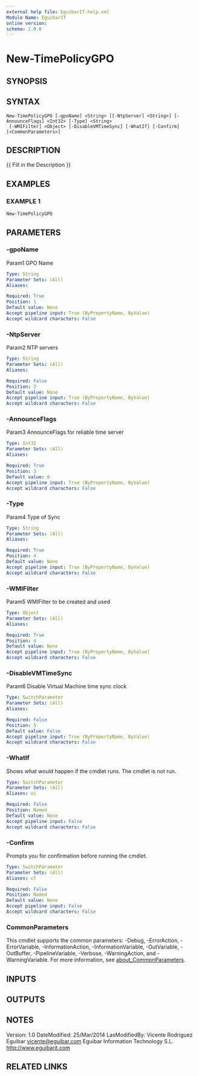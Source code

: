 ```yaml
---
external help file: EguibarIT-help.xml
Module Name: EguibarIT
online version:
schema: 2.0.0
---
```


# New-TimePolicyGPO

## SYNOPSIS

## SYNTAX

```
New-TimePolicyGPO [-gpoName] <String> [[-NtpServer] <String>] [-AnnounceFlags] <Int32> [-Type] <String>
 [-WMIFilter] <Object> [-DisableVMTimeSync] [-WhatIf] [-Confirm] [<CommonParameters>]
```

## DESCRIPTION
{{ Fill in the Description }}

## EXAMPLES

### EXAMPLE 1
```
New-TimePolicyGPO
```

## PARAMETERS

### -gpoName
Param1 GPO Name

```yaml
Type: String
Parameter Sets: (All)
Aliases:

Required: True
Position: 1
Default value: None
Accept pipeline input: True (ByPropertyName, ByValue)
Accept wildcard characters: False
```

### -NtpServer
Param2 NTP servers

```yaml
Type: String
Parameter Sets: (All)
Aliases:

Required: False
Position: 2
Default value: None
Accept pipeline input: True (ByPropertyName, ByValue)
Accept wildcard characters: False
```

### -AnnounceFlags
Param3 AnnounceFlags for reliable time server

```yaml
Type: Int32
Parameter Sets: (All)
Aliases:

Required: True
Position: 3
Default value: 0
Accept pipeline input: True (ByPropertyName, ByValue)
Accept wildcard characters: False
```

### -Type
Param4 Type of Sync

```yaml
Type: String
Parameter Sets: (All)
Aliases:

Required: True
Position: 4
Default value: None
Accept pipeline input: True (ByPropertyName, ByValue)
Accept wildcard characters: False
```

### -WMIFilter
Param5 WMIFilter to be created and used

```yaml
Type: Object
Parameter Sets: (All)
Aliases:

Required: True
Position: 4
Default value: None
Accept pipeline input: True (ByPropertyName, ByValue)
Accept wildcard characters: False
```

### -DisableVMTimeSync
Param6 Disable Virtual Machine time sync clock

```yaml
Type: SwitchParameter
Parameter Sets: (All)
Aliases:

Required: False
Position: 5
Default value: False
Accept pipeline input: True (ByPropertyName, ByValue)
Accept wildcard characters: False
```

### -WhatIf
Shows what would happen if the cmdlet runs.
The cmdlet is not run.

```yaml
Type: SwitchParameter
Parameter Sets: (All)
Aliases: wi

Required: False
Position: Named
Default value: None
Accept pipeline input: False
Accept wildcard characters: False
```

### -Confirm
Prompts you for confirmation before running the cmdlet.

```yaml
Type: SwitchParameter
Parameter Sets: (All)
Aliases: cf

Required: False
Position: Named
Default value: None
Accept pipeline input: False
Accept wildcard characters: False
```

### CommonParameters
This cmdlet supports the common parameters: -Debug, -ErrorAction, -ErrorVariable, -InformationAction, -InformationVariable, -OutVariable, -OutBuffer, -PipelineVariable, -Verbose, -WarningAction, and -WarningVariable. For more information, see [about_CommonParameters](http://go.microsoft.com/fwlink/?LinkID=113216).

## INPUTS

## OUTPUTS

## NOTES
Version:         1.0
DateModified:    25/Mar/2014
LasModifiedBy:   Vicente Rodriguez Eguibar
    vicente@eguibar.com
    Eguibar Information Technology S.L.
    http://www.eguibarit.com

## RELATED LINKS
